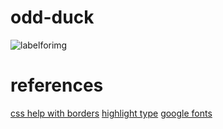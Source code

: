 # odd-duck



![labelforimg](url)

# references

[css help with borders](https://developer.mozilla.org/en-US/docs/Web/CSS/border )
[highlight type](https://www.scaler.com/topics/css-highlight-text/)
[google fonts](https://fonts.google.com/specimen/Permanent+Marker/tester?category=Handwriting)
